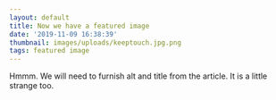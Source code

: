```yaml
---
layout: default
title: Now we have a featured image
date: '2019-11-09 16:38:39'
thumbnail: images/uploads/keeptouch.jpg.png
tags: featured image
---
```

Hmmm. We will need to furnish alt and title from the article. It is a little strange too.
